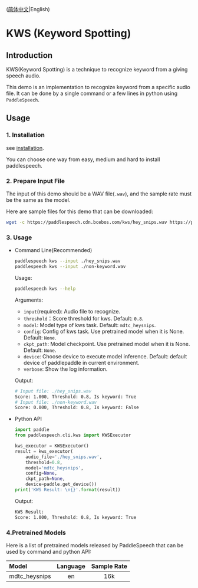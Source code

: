 ([简体中文](./README_cn.md)|English)
# KWS (Keyword Spotting)

## Introduction
KWS(Keyword Spotting) is a technique to recognize keyword from a giving speech audio.

This demo is an implementation to recognize keyword from a specific audio file. It can be done by a single command or a few lines in python using `PaddleSpeech`. 

## Usage
### 1. Installation
see [installation](https://github.com/PaddlePaddle/PaddleSpeech/blob/develop/docs/source/install.md).

You can choose one way from easy, medium and hard to install paddlespeech.

### 2. Prepare Input File
The input of this demo should be a WAV file(`.wav`), and the sample rate must be the same as the model.

Here are sample files for this demo that can be downloaded:
```bash
wget -c https://paddlespeech.cdn.bcebos.com/kws/hey_snips.wav https://paddlespeech.cdn.bcebos.com/kws/non-keyword.wav
```

### 3. Usage
- Command Line(Recommended)
  ```bash
  paddlespeech kws --input ./hey_snips.wav
  paddlespeech kws --input ./non-keyword.wav
  ```
  
  Usage:
  ```bash
  paddlespeech kws --help
  ```
  Arguments:
  - `input`(required): Audio file to recognize.
  - `threshold`：Score threshold for kws. Default: `0.8`.
  - `model`: Model type of kws task. Default: `mdtc_heysnips`.
  - `config`: Config of kws task. Use pretrained model when it is None. Default: `None`.
  - `ckpt_path`: Model checkpoint. Use pretrained model when it is None. Default: `None`.
  - `device`: Choose device to execute model inference. Default: default device of paddlepaddle in current environment.
  - `verbose`: Show the log information.

  Output:
  ```bash
  # Input file: ./hey_snips.wav
  Score: 1.000, Threshold: 0.8, Is keyword: True
  # Input file: ./non-keyword.wav
  Score: 0.000, Threshold: 0.8, Is keyword: False
  ```

- Python API
  ```python
  import paddle
  from paddlespeech.cli.kws import KWSExecutor

  kws_executor = KWSExecutor()
  result = kws_executor(
      audio_file='./hey_snips.wav',
      threshold=0.8,
      model='mdtc_heysnips',
      config=None,
      ckpt_path=None,
      device=paddle.get_device())
  print('KWS Result: \n{}'.format(result))
  ```

  Output:
  ```bash
  KWS Result:
  Score: 1.000, Threshold: 0.8, Is keyword: True
  ```

### 4.Pretrained Models

Here is a list of pretrained models released by PaddleSpeech that can be used by command and python API:

| Model | Language | Sample Rate
| :--- | :---: | :---: |
| mdtc_heysnips | en | 16k
